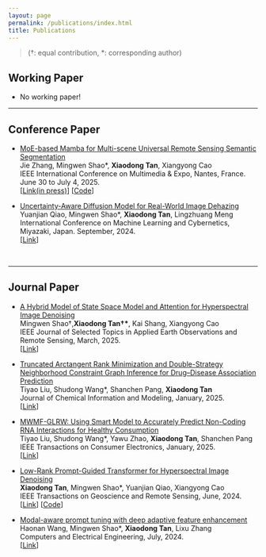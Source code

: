 ```yaml
---
layout: page
permalink: /publications/index.html
title: Publications
---
```


> (†: equal contribution, *: corresponding author)

## Working Paper

- No working paper!
---

## Conference Paper

- [MoE-based Mamba for Multi-scene Universal Remote Sensing Semantic Segmentation](in_press)<br>Jie Zhang, Mingwen Shao\*, **Xiaodong Tan**, Xiangyong Cao<br>IEEE International Conference on Multimedia & Expo, Nantes, France. June 30 to July 4, 2025.<br>\[[Link(in press)](in_press)\] \[[Code](https://github.com/quanquans931225/MoE-SegMamba)\]

- [Uncertainty-Aware Diffusion Model for Real-World Image Dehazing](https://ieeexplore.ieee.org/document/10935007)<br>Yuanjian Qiao, Mingwen Shao\*, **Xiaodong Tan**, Lingzhuang Meng<br>International Conference on Machine Learning and Cybernetics, Miyazaki, Japan. September, 2024.<br>\[[Link](https://ieeexplore.ieee.org/document/10935007)\]

<br>


---

## Journal Paper

- [A Hybrid Model of State Space Model and Attention for Hyperspectral Image Denoising](https://ieeexplore.ieee.org/abstract/document/10945605/)<br>Mingwen Shao†,**Xiaodong Tan†\***, Kai Shang, Xiangyong Cao<br>IEEE Journal of Selected Topics in Applied Earth Observations and Remote Sensing, March, 2025.<br>\[[Link](https://ieeexplore.ieee.org/abstract/document/10945605/)\]

- [Truncated Arctangent Rank Minimization and Double-Strategy Neighborhood Constraint Graph Inference for Drug–Disease Association Prediction](https://pubs.acs.org/doi/abs/10.1021/acs.jcim.4c02276)<br>Tiyao Liu, Shudong Wang\*, Shanchen Pang, **Xiaodong Tan**<br>Journal of Chemical Information and Modeling, January, 2025. <br>\[[Link](https://pubs.acs.org/doi/abs/10.1021/acs.jcim.4c02276)\]

- [MWMF-GLRW: Using Smart Model to Accurately Predict Non-Coding RNA Interactions for Healthy Consumption](https://ieeexplore.ieee.org/abstract/document/10829811/)<br>Tiyao Liu, Shudong Wang\*, Yawu Zhao, **Xiaodong Tan**, Shanchen Pang<br>IEEE Transactions on Consumer Electronics, January, 2025.<br>\[[Link](https://ieeexplore.ieee.org/abstract/document/10829811/)\]

- [Low-Rank Prompt-Guided Transformer for Hyperspectral Image Denoising](https://ieeexplore.ieee.org/document/10557690)<br>**Xiaodong Tan**, Mingwen Shao\*, Yuanjian Qiao, Xiangyong Cao<br>IEEE Transactions on Geoscience and Remote Sensing, June, 2024.<br>\[[Link](https://ieeexplore.ieee.org/document/10557690)\] \[[Code](https://github.com/hsiaotung-tan/HyLoRa)\]

- [Modal-aware prompt tuning with deep adaptive feature enhancement](https://www.sciencedirect.com/science/article/pii/S0045790624001988)<br>Haonan Wang, Mingwen Shao\*, **Xiaodong Tan**, Lixu Zhang<br>Computers and Electrical Engineering, July, 2024.<br>\[[Link](https://www.sciencedirect.com/science/article/pii/S0045790624001988)\]


<br>
